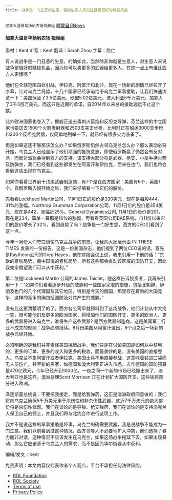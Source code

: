 ```yaml
---
title: 战争是一门丑恶的生意，但对生意人来说这就是很好的赚钱机会
---
```

`加拿大温哥华扬帆农场视频组` [轉載自GNews](https://gnews.org/zh-hans/2098765/)

#### 加拿大温哥华扬帆农场 视频组

素材：Kent
听写：Kent
翻译：Sarah Zhou
字幕：路仁

有人说战争是一门丑恶的生意，的确如此，当然除非你就是生意人，对生意人来说战争是很好的赚钱机会，因为你可以卖更多的武器给更多人，在这一点上有谁比西方人更懂呢？

他们在全球范围四处引战，伊拉克、阿富汗和北非，现在一场新的剧情已经拉开了序幕，针对乌克兰局势，十几个国家已经承诺给予乌克兰军事援助，让我们快速浏览一下：美国保证了3.5亿美元，欧盟5.02亿美元，澳大利亚5千万美元，加拿大了3千3百万美元，而这只是近期的承诺，自2014年以来总的援助远远不止这个数。

此外欧洲国家也卷入了，挪威正送去毒刺火箭炮和反坦克导弹，芬兰这样的中立国家也要送去1500个火箭发射器和2500支突击步枪，比利时正在船运3000支步枪和200个反坦克武器，仅简单地列举一下，就已经有很多火力装备了。

但是如果这还不够那该怎么办？如果俄罗斯仍然占领乌克兰怎么办？那么暴动必将开始，乌克兰人已经显示了他们顽强的抵抗意志，即使俄罗斯赢了仍然会有反对派，而反对派将会得到西方的支持，该支持大部分将是武器、枪支、小型手持火箭及防弹衣，我们已经看到这些都发生在阿富汗和伊拉克，后来在也门，我们也将会看到这些出现在乌克兰。

如果你看看世界前十顶级武器制造商，有7个是在西方国家：美国有6个，英国1个。自俄罗斯入侵开始之后，我们来仔细看一下它们的股价。

先看看Lockheed Martin公司，11月1日它的股价是330美元，现在是每股444，31%的涨幅。Northrop Grumman Corporation公司，11月1日它的股价是354美元，现在是442，涨幅近25%。General Dynamics公司, 11月1日的股价是201，现在是234，简单一算那是16%的涨幅，再看看英国公司BAE系统，自11份以来它们的股价增长了32%，看到趋势了吗？战争是一门好生意，西方的CEO们看到了这一点。

今年一月份人们夸口谈论乌克兰战争的前景，让我向大家展示由 IN THESE TIMES 发表的一份报告，这是一份美国杂志，他们提到了两位CEO说的话，首先是Raytheon公司的Greg Hayes，他在财报会议上说，我来引用一下他的话：”东欧的紧张局势、南中国海的紧张局势，所有这些都会推动该区域的国防开支，因此我完全期望我们可以从中获利。”

第二位是Lockheed Martin 公司的James Taiclet，他这样告诉投资者，我再来引用一下：“如果你们看看逐步升级的威胁和一些国家采取的措施，包括北朝鲜、伊朗及也门的几个代理国及其它地区，特别是今天的俄国，那里存在着新的大国竞争，这样的竟争的确包括国防及对其产生的威胁。”

没有比这更清楚明了的了，西方各公司早就预料到了这场战争，他们计划从中大捞一笔，很可能他们及更多的欧洲国家，将增加他们的国防开支，更多的欧洲人、更多的武器将进入乌克兰，谁将生产这些武器? 是西方武器制造商，这是美国军工行业不成文的规则：战争必须继续。8月份美国从阿富汗退出，6个月之后一场新的战争已经开始。

必须明确的是我们并非责怪美国挑起战争，我们只是在讨论美国是如何从中获利的，更多的订单、更多的收入和更多的税收，而最美妙的是，没有美国的直接卷入。乌克兰不象阿富汗或者伊拉克，美国士兵不用直接参战，这意味着钱进口袋而无人员伤亡。甚至新的买家，如德国和澳大利亚正进入市场，去年德国的国防预算是470亿欧元，今年已经升到1000亿。一夜之间一个新的市场已经蹦出来了，澳大利亚也是这样，澳洲总理Scott Morrison 正在计划扩大国防开支，这些钱将部分进入欧洲。

泽连斯基总统说：不要把我接走，而是给我弹药，这正是澳洲政府同意做的：我们将向乌克兰确保5千万美元用于杀伤性和非杀伤性武器，这近7千万澳元的绝大部份将是杀伤性武器。我们在谈论的是导弹、枪支弹药，我们在谈论的是支持乌克兰人保卫自己的领土，并且我们将与北约合作进行这项工作。

我并不是说这样的军事援助是坏事，乌克兰的确需要武器，我是说战争不能成为一门生意，我们以前看到过这种情况，西方领导人不必要地扩大冲突，他们选择了暴力而非对话，这种情况不应该发生在乌克兰，如果这场战争拖延下去，如果出现暴动，那么它应该基于乌克兰人的需求，而不是因为华尔街要从中获利。

编辑/发文：Kent

 

免责声明：本文内容仅代表作者个人观点，平台不承担任何法律风险。

- [ROL Foundation](https://rolfoundation.org/)
- [ROL Society](https://rolsociety.org/)
- [Terms of use](https://gnews.org/terms-of-use-3/)
- [Privacy Policy](https://gnews.org/privacy-policy/)
